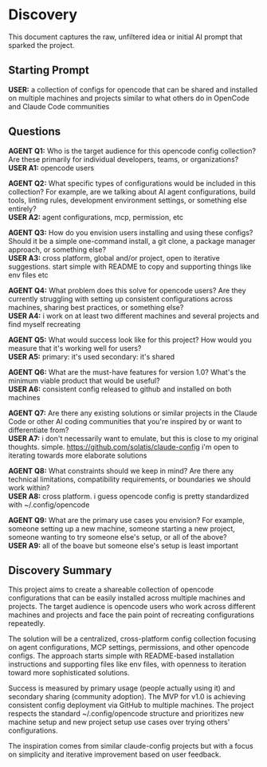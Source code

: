 # Discovery
This document captures the raw, unfiltered idea or initial AI prompt that sparked the project.

## Starting Prompt
**USER:** a collection of configs for opencode that can be shared and installed on multiple machines and projects similar to what others do in OpenCode and Claude Code communities

## Questions

**AGENT Q1:** Who is the target audience for this opencode config collection? Are these primarily for individual developers, teams, or organizations?  
**USER A1:** opencode users

**AGENT Q2:** What specific types of configurations would be included in this collection? For example, are we talking about AI agent configurations, build tools, linting rules, development environment settings, or something else entirely?  
**USER A2:** agent configurations, mcp, permission, etc

**AGENT Q3:** How do you envision users installing and using these configs? Should it be a simple one-command install, a git clone, a package manager approach, or something else?  
**USER A3:** cross platform, global and/or project, open to iterative suggestions. start simple with README to copy and supporting things like env files etc

**AGENT Q4:** What problem does this solve for opencode users? Are they currently struggling with setting up consistent configurations across machines, sharing best practices, or something else?  
**USER A4:** i work on at least two different machines and several projects and find myself recreating

**AGENT Q5:** What would success look like for this project? How would you measure that it's working well for users?  
**USER A5:** primary: it's used secondary: it's shared

**AGENT Q6:** What are the must-have features for version 1.0? What's the minimum viable product that would be useful?  
**USER A6:** consistent config released to github and installed on both machines

**AGENT Q7:** Are there any existing solutions or similar projects in the Claude Code or other AI coding communities that you're inspired by or want to differentiate from?  
**USER A7:** i don't necessarily want to emulate, but this is close to my original thoughts. simple. https://github.com/solatis/claude-config i'm open to iterating towards more elaborate solutions

**AGENT Q8:** What constraints should we keep in mind? Are there any technical limitations, compatibility requirements, or boundaries we should work within?  
**USER A8:** cross platform. i guess opencode config is pretty standardized with ~/.config/opencode

**AGENT Q9:** What are the primary use cases you envision? For example, someone setting up a new machine, someone starting a new project, someone wanting to try someone else's setup, or all of the above?  
**USER A9:** all of the boave but someone else's setup is least important

## Discovery Summary
This project aims to create a shareable collection of opencode configurations that can be easily installed across multiple machines and projects. The target audience is opencode users who work across different machines and projects and face the pain point of recreating configurations repeatedly.

The solution will be a centralized, cross-platform config collection focusing on agent configurations, MCP settings, permissions, and other opencode configs. The approach starts simple with README-based installation instructions and supporting files like env files, with openness to iteration toward more sophisticated solutions.

Success is measured by primary usage (people actually using it) and secondary sharing (community adoption). The MVP for v1.0 is achieving consistent config deployment via GitHub to multiple machines. The project respects the standard ~/.config/opencode structure and prioritizes new machine setup and new project setup use cases over trying others' configurations.

The inspiration comes from similar claude-config projects but with a focus on simplicity and iterative improvement based on user feedback.